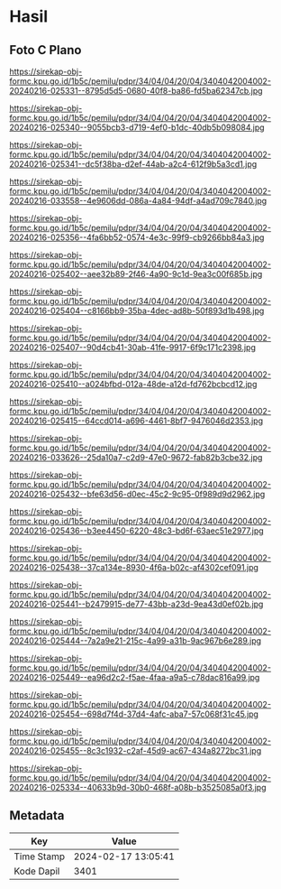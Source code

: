 # Hasil

## Foto C Plano

https://sirekap-obj-formc.kpu.go.id/1b5c/pemilu/pdpr/34/04/04/20/04/3404042004002-20240216-025331--8795d5d5-0680-40f8-ba86-fd5ba62347cb.jpg

https://sirekap-obj-formc.kpu.go.id/1b5c/pemilu/pdpr/34/04/04/20/04/3404042004002-20240216-025340--9055bcb3-d719-4ef0-b1dc-40db5b098084.jpg

https://sirekap-obj-formc.kpu.go.id/1b5c/pemilu/pdpr/34/04/04/20/04/3404042004002-20240216-025341--dc5f38ba-d2ef-44ab-a2c4-612f9b5a3cd1.jpg

https://sirekap-obj-formc.kpu.go.id/1b5c/pemilu/pdpr/34/04/04/20/04/3404042004002-20240216-033558--4e9606dd-086a-4a84-94df-a4ad709c7840.jpg

https://sirekap-obj-formc.kpu.go.id/1b5c/pemilu/pdpr/34/04/04/20/04/3404042004002-20240216-025356--4fa6bb52-0574-4e3c-99f9-cb9266bb84a3.jpg

https://sirekap-obj-formc.kpu.go.id/1b5c/pemilu/pdpr/34/04/04/20/04/3404042004002-20240216-025402--aee32b89-2f46-4a90-9c1d-9ea3c00f685b.jpg

https://sirekap-obj-formc.kpu.go.id/1b5c/pemilu/pdpr/34/04/04/20/04/3404042004002-20240216-025404--c8166bb9-35ba-4dec-ad8b-50f893d1b498.jpg

https://sirekap-obj-formc.kpu.go.id/1b5c/pemilu/pdpr/34/04/04/20/04/3404042004002-20240216-025407--90d4cb41-30ab-41fe-9917-6f9c171c2398.jpg

https://sirekap-obj-formc.kpu.go.id/1b5c/pemilu/pdpr/34/04/04/20/04/3404042004002-20240216-025410--a024bfbd-012a-48de-a12d-fd762bcbcd12.jpg

https://sirekap-obj-formc.kpu.go.id/1b5c/pemilu/pdpr/34/04/04/20/04/3404042004002-20240216-025415--64ccd014-a696-4461-8bf7-9476046d2353.jpg

https://sirekap-obj-formc.kpu.go.id/1b5c/pemilu/pdpr/34/04/04/20/04/3404042004002-20240216-033626--25da10a7-c2d9-47e0-9672-fab82b3cbe32.jpg

https://sirekap-obj-formc.kpu.go.id/1b5c/pemilu/pdpr/34/04/04/20/04/3404042004002-20240216-025432--bfe63d56-d0ec-45c2-9c95-0f989d9d2962.jpg

https://sirekap-obj-formc.kpu.go.id/1b5c/pemilu/pdpr/34/04/04/20/04/3404042004002-20240216-025436--b3ee4450-6220-48c3-bd6f-63aec51e2977.jpg

https://sirekap-obj-formc.kpu.go.id/1b5c/pemilu/pdpr/34/04/04/20/04/3404042004002-20240216-025438--37ca134e-8930-4f6a-b02c-af4302cef091.jpg

https://sirekap-obj-formc.kpu.go.id/1b5c/pemilu/pdpr/34/04/04/20/04/3404042004002-20240216-025441--b2479915-de77-43bb-a23d-9ea43d0ef02b.jpg

https://sirekap-obj-formc.kpu.go.id/1b5c/pemilu/pdpr/34/04/04/20/04/3404042004002-20240216-025444--7a2a9e21-215c-4a99-a31b-9ac967b6e289.jpg

https://sirekap-obj-formc.kpu.go.id/1b5c/pemilu/pdpr/34/04/04/20/04/3404042004002-20240216-025449--ea96d2c2-f5ae-4faa-a9a5-c78dac816a99.jpg

https://sirekap-obj-formc.kpu.go.id/1b5c/pemilu/pdpr/34/04/04/20/04/3404042004002-20240216-025454--698d7f4d-37d4-4afc-aba7-57c068f31c45.jpg

https://sirekap-obj-formc.kpu.go.id/1b5c/pemilu/pdpr/34/04/04/20/04/3404042004002-20240216-025455--8c3c1932-c2af-45d9-ac67-434a8272bc31.jpg

https://sirekap-obj-formc.kpu.go.id/1b5c/pemilu/pdpr/34/04/04/20/04/3404042004002-20240216-025334--40633b9d-30b0-468f-a08b-b3525085a0f3.jpg


## Metadata

| Key        | Value               |
| ---------- | ------------------- |
| Time Stamp | 2024-02-17 13:05:41 |
| Kode Dapil | 3401                |



